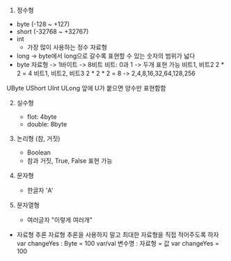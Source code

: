 1. 정수형
 - byte (-128 ~ +127)
 - short (-32768 ~ +32767)
 - int
    - 가장 많이 사용하는 정수 자료형
 - long
    -> byte에서 long으로 갈수록 표현할 수 있는 숫자의 범위가 넓다
 - byte 자료형 -> 1바이트 -> 8비트
 비트: 0과 1 -> 두개 표현 가능
 비트1, 비트2
 2 * 2 = 4
 비트1, 비트2, 비트3
 2 * 2 * 2 = 8
 -> 2,4,8,16,32,64,128,256

 UByte
 UShort
 UInt
 ULong
 앞에 U가 붙으면 양수만 표현함함

2. 실수형
    - flot: 4byte
    - double: 8byte

3. 논리형 (참, 거짓)
    - Boolean
    - 참과 거짓, True, False 표현 가능

4. 문자형
    - 한글자 'A'

5. 문자열형
    - 여러글자 "이렇게 여러개"


- 자료형 추론
자료형 추론을 사용하지 말고 최대한 자료형을 직접 적어주도록 하자
var changeYes : Byte = 100
var/val 변수명 : 자료형 = 값
var changeYes = 100
